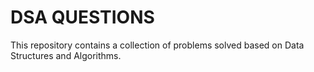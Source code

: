 # DSA QUESTIONS
This repository contains a collection of problems solved based on Data Structures and Algorithms.
